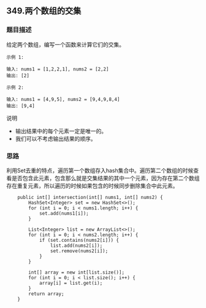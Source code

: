 ## 349.两个数组的交集

### 题目描述
给定两个数组，编写一个函数来计算它们的交集。

```
示例 1:

输入: nums1 = [1,2,2,1], nums2 = [2,2]
输出: [2]
```

```
示例 2:

输入: nums1 = [4,9,5], nums2 = [9,4,9,8,4]
输出: [9,4]
```
说明
* 输出结果中的每个元素一定是唯一的。
* 我们可以不考虑输出结果的顺序。

### 思路
利用Set去重的特点，遍历第一个数组存入hash集合中。遍历第二个数组的时候查看是否包含此元素，包含那么就是交集结果的其中一个元素，因为存在第二个数组存在重复元素，所以遍历的时候如果包含的时候同步删除集合中此元素。

```   
    public int[] intersection(int[] nums1, int[] nums2) {
        HashSet<Integer> set = new HashSet<>();
        for (int i = 0; i < nums1.length; i++) {
            set.add(nums1[i]);
        }

        List<Integer> list = new ArrayList<>();
        for (int i = 0; i < nums2.length; i++) {
            if (set.contains(nums2[i])) {
                list.add(nums2[i]);
                set.remove(nums2[i]);
            }
        }

        int[] array = new int[list.size()];
        for (int i = 0; i < list.size(); i++) {
            array[i] = list.get(i);
        }
        return array;
    }
```
